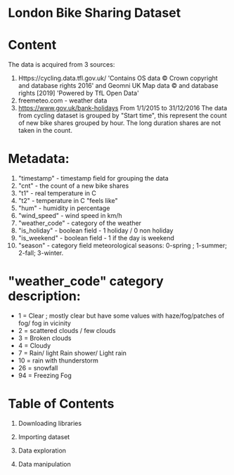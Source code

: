 # London Bike Sharing Dataset

# Content
The data is acquired from 3 sources:

1. Https://cycling.data.tfl.gov.uk/ 'Contains OS data © Crown copyright and database rights 2016' and Geomni UK Map data © and database rights [2019] 'Powered by TfL Open Data'
2. freemeteo.com - weather data
3. https://www.gov.uk/bank-holidays From 1/1/2015 to 31/12/2016 The data from cycling dataset is grouped by "Start time", this represent the count of new bike shares grouped by hour. The long duration shares are not taken in the count.

# Metadata:
1. "timestamp" - timestamp field for grouping the data
2. "cnt" - the count of a new bike shares
3. "t1" - real temperature in C
4. "t2" - temperature in C "feels like"
5. "hum" - humidity in percentage
6. "wind_speed" - wind speed in km/h
7. "weather_code" - category of the weather
8. "is_holiday" - boolean field - 1 holiday / 0 non holiday
9. "is_weekend" - boolean field - 1 if the day is weekend
10. "season" - category field meteorological seasons: 0-spring ; 1-summer; 2-fall; 3-winter.

# "weather_code" category description:

- 1 = Clear ; mostly clear but have some values with haze/fog/patches of fog/ fog in vicinity
- 2 = scattered clouds / few clouds
- 3 = Broken clouds
- 4 = Cloudy
- 7 = Rain/ light Rain shower/ Light rain
- 10 = rain with thunderstorm
- 26 = snowfall
- 94 = Freezing Fog

# Table of Contents

1. Downloading libraries

2. Importing dataset

3. Data exploration

4. Data manipulation
